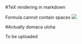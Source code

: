 #TeX rendering in markdown

Formula cannot contain spaces
<img src="https://render.githubusercontent.com/render/math?math=e^{i\pi}=-1">

#Actually domaca uloha

To be uploaded
